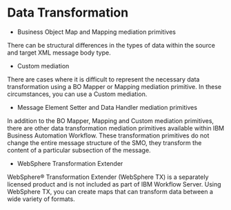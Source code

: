 <!-- image -->

# Data Transformation

- Business Object Map and Mapping mediation primitives

There can be structural differences in the types of data within the source and target XML message body type.
- Custom mediation

There are cases where it is difficult to represent the necessary data transformation using a BO Mapper or Mapping mediation primitive. In these circumstances, you can use a Custom mediation.
- Message Element Setter and Data Handler mediation primitives

In addition to the BO Mapper, Mapping and Custom mediation primitives, there are other data transformation mediation primitives available within IBM Business Automation Workflow. These transformation primitives do not change the entire message structure of the SMO, they transform the content of a particular subsection of the message.
- WebSphere Transformation Extender

WebSphere® Transformation Extender (WebSphere TX) is a separately licensed product and is not included as part of IBM Workflow Server. Using WebSphere TX, you can create maps that can transform data between a wide variety of formats.

<!-- image -->